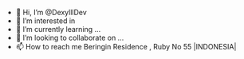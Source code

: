 - 👋 Hi, I’m @DexylllDev
- 👀 I’m interested in 
- 🌱 I’m currently learning ...
- 💞️ I’m looking to collaborate on ...
- 📫 How to reach me Beringin Residence , Ruby No 55 |INDONESIA|

<!---
DexylllDev/DexylllDev is a ✨ special ✨ repository because its `README.md` (this file) appears on your GitHub profile.
You can click the Preview link to take a look at your changes.
--->
